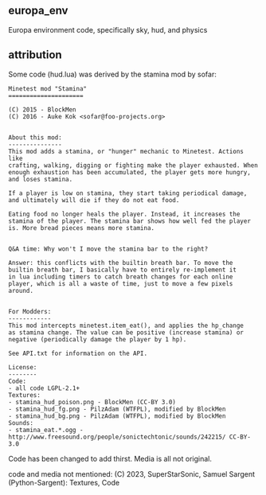 ## europa_env

Europa environment code, specifically sky, hud, and physics

## attribution

Some code (hud.lua) was derived by the stamina mod by sofar:
	
	Minetest mod "Stamina"
	=====================

	(C) 2015 - BlockMen
	(C) 2016 - Auke Kok <sofar@foo-projects.org>


	About this mod:
	---------------
	This mod adds a stamina, or "hunger" mechanic to Minetest. Actions like
	crafting, walking, digging or fighting make the player exhausted. When
	enough exhaustion has been accumulated, the player gets more hungry,
	and loses stamina.

	If a player is low on stamina, they start taking periodical damage,
	and ultimately will die if they do not eat food.

	Eating food no longer heals the player. Instead, it increases the
	stamina of the player. The stamina bar shows how well fed the player
	is. More bread pieces means more stamina.


	Q&A time: Why won't I move the stamina bar to the right?

	Answer: this conflicts with the builtin breath bar. To move the
	builtin breath bar, I basically have to entirely re-implement it
	in lua including timers to catch breath changes for each online
	player, which is all a waste of time, just to move a few pixels
	around.


	For Modders:
	------------
	This mod intercepts minetest.item_eat(), and applies the hp_change
	as stamina change. The value can be positive (increase stamina) or
	negative (periodically damage the player by 1 hp).

	See API.txt for information on the API.

	License:
	--------
	Code:
	- all code LGPL-2.1+
	Textures:
	- stamina_hud_poison.png - BlockMen (CC-BY 3.0)
	- stamina_hud_fg.png - PilzAdam (WTFPL), modified by BlockMen
	- stamina_hud_bg.png - PilzAdam (WTFPL), modified by BlockMen
	Sounds:
	- stamina_eat.*.ogg - http://www.freesound.org/people/sonictechtonic/sounds/242215/ CC-BY-3.0

Code has been changed to add thirst.
Media is all not original.

 code and media not mentioned:
	(C) 2023, SuperStarSonic, Samuel Sargent (Python-Sargent): Textures, Code
